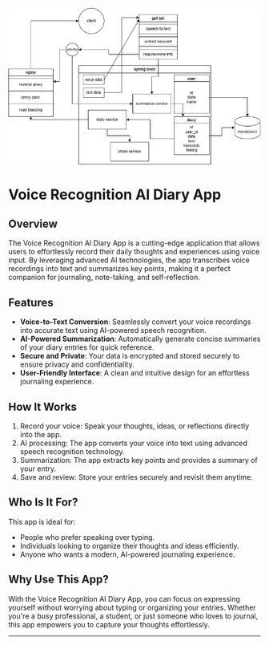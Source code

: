 ![record_diagram.drawio.png](record_diagram.drawio.png)

# **Voice Recognition AI Diary App**

## **Overview**
The Voice Recognition AI Diary App is a cutting-edge application that allows users to effortlessly record their daily thoughts and experiences using voice input. By leveraging advanced AI technologies, the app transcribes voice recordings into text and summarizes key points, making it a perfect companion for journaling, note-taking, and self-reflection.

## **Features**
- **Voice-to-Text Conversion**: Seamlessly convert your voice recordings into accurate text using AI-powered speech recognition.
- **AI-Powered Summarization**: Automatically generate concise summaries of your diary entries for quick reference.
- **Secure and Private**: Your data is encrypted and stored securely to ensure privacy and confidentiality.
- **User-Friendly Interface**: A clean and intuitive design for an effortless journaling experience.

## **How It Works**
1. Record your voice: Speak your thoughts, ideas, or reflections directly into the app.
2. AI processing: The app converts your voice into text using advanced speech recognition technology.
3. Summarization: The app extracts key points and provides a summary of your entry.
4. Save and review: Store your entries securely and revisit them anytime.

## **Who Is It For?**
This app is ideal for:
- People who prefer speaking over typing.
- Individuals looking to organize their thoughts and ideas efficiently.
- Anyone who wants a modern, AI-powered journaling experience.

## **Why Use This App?**
With the Voice Recognition AI Diary App, you can focus on expressing yourself without worrying about typing or organizing your entries. Whether you're a busy professional, a student, or just someone who loves to journal, this app empowers you to capture your thoughts effortlessly.

---